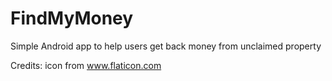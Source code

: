 # FindMyMoney
Simple Android app to help users get back money from unclaimed property

Credits: icon from www.flaticon.com
